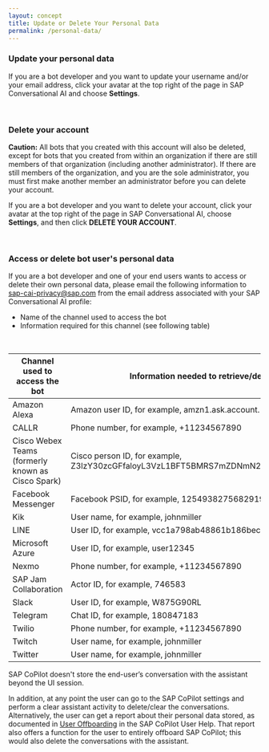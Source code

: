 ```yaml
---
layout: concept
title: Update or Delete Your Personal Data
permalink: /personal-data/
---
```



### Update your personal data

If you are a bot developer and you want to update your username and/or your email address, click your avatar at the top right of the page in SAP Conversational AI and choose **Settings**.

<br/>

### Delete your account

**Caution:** All bots that you created with this account will also be deleted, except for bots that you created from within an organization if there are still members of that organization (including another administrator). If there are still members of the organization, and you are the sole administrator, you must first make another member an administrator before you can delete your account.

If you are a bot developer and you want to delete your account, click your avatar at the top right of the page in SAP Conversational AI, choose **Settings**, and then click **DELETE YOUR ACCOUNT**.

<br/>

### Access or delete bot user's personal data

If you are a bot developer and one of your end users wants to access or delete their own personal data, please email the following information to sap-cai-privacy@sap.com from the email address associated with your SAP Conversational AI profile:
-   Name of the channel used to access the bot
-   Information required for this channel \(see following table\) 

<br/>

|Channel used to access the bot|Information needed to retrieve/delete end-user's conversations with bot|
|------------------------------|-----------------------------------------------------------------------|
|Amazon Alexa|Amazon user ID, for example, amzn1.ask.account.\[unique-value-here\]|
|CALLR|Phone number, for example, +11234567890|
|Cisco Webex Teams \(formerly known as Cisco Spark\)|Cisco person ID, for example, Z3lzY30zcGFfaloyL3VzL1BFT5BMRS7mZDNmN2NhZC0zOGY1LTQzZDgtOTg0ZS06MzMyNjQ5NDE2NzN|
|Facebook Messenger|Facebook PSID, for example, 1254938275682919|
|Kik|User name, for example, johnmiller|
|LINE|User ID, for example, vcc1a798ab48861b186bec80b6955e3dd|
|Microsoft Azure|User ID, for example, user12345|
|Nexmo|Phone number, for example, +11234567890|
|SAP Jam Collaboration|Actor ID, for example, 746583|
|Slack|User ID, for example, W875G90RL|
|Telegram|Chat ID, for example, 180847183|
|Twilio|Phone number, for example, +11234567890|
|Twitch|User name, for example, johnmiller|
|Twitter|User name, for example, johnmiller|

SAP CoPilot doesn't store the end-user’s conversation with the assistant beyond the UI session.

In addition, at any point the user can go to the SAP CoPilot settings and perform a clear assistant activity to delete/clear the conversations. Alternatively, the user can get a report about their personal data stored, as documented in <a href="https://help.sap.com/viewer/5fc83c01bbdc4999b6bb8b915f395b7f/1811/en-US/f4b33e88f2b4414bb48f51d168a4f2e4.html" target="_blank" >User Offboarding</a> in the SAP CoPilot User Help. That report also offers a function for the user to entirely offboard SAP CoPilot; this would also delete the conversations with the assistant.
